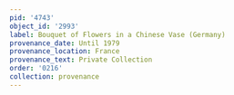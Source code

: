 ```yaml
---
pid: '4743'
object_id: '2993'
label: Bouquet of Flowers in a Chinese Vase (Germany)
provenance_date: Until 1979
provenance_location: France
provenance_text: Private Collection
order: '0216'
collection: provenance
---
```


